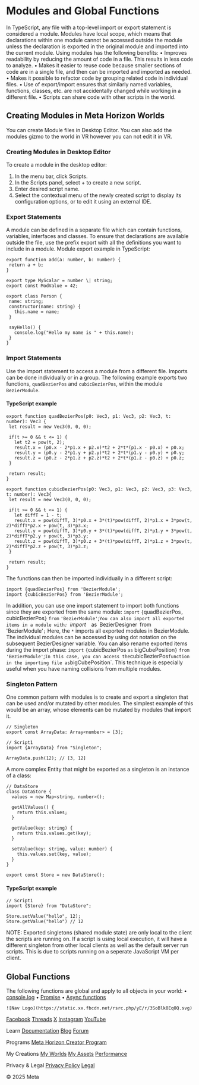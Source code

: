 # Modules and Global Functions

 In TypeScript, any file with a top-level import or export statement is
considered a module. Modules have local scope, which means that declarations within one
module cannot be accessed outside the module unless the declaration is exported
in the original module and imported into the current module. Using modules has the following benefits:
• Improves readability by reducing the amount of code in a file. This results in
less code to analyze.
• Makes it easier to reuse code because smaller sections of code are in a single
file, and then can be imported and imported as needed.
• Makes it possible to refactor code by grouping related code in individual files.
• Use of export/import ensures that similarly named variables, functions, classes,
etc. are not accidentally changed while working in a different file.
• Scripts can share code with other scripts in the world.

  
## Creating Modules in Meta Horizon Worlds

 You can create Module files in Desktop Editor. You can also add the modules gizmo to the world in VR however you can not edit
it in VR.  
### Creating Modules in Desktop Editor

 To create a module in the desktop editor:
1. In the menu bar, click Scripts.
2. In the Scripts panel, select + to create a new script.
3. Enter desired script name.
4. Select the contextual menu of the newly created script to display its
configuration options, or to edit it using an external IDE.

  
### Export Statements

 A module can be defined in a separate file which can contain functions,
variables, interfaces and classes. To ensure that declarations are available outside the
file, use the prefix export with all the definitions you want to include in a module. Module export example in TypeScript:  
```
export function add(a: number, b: number) {
 return a + b;
}

export type MyScalar = number \| string;
export const ModValue = 42;

export class Person {
 name: string;
 constructor(name: string) {
   this.name = name;
 }

 sayHello() {
   console.log("Hello my name is " + this.name);
 }
}
```
  
### Import Statements

 Use the import statement to access a module from a different file. Imports can be done
individually or in a group. The following example exports two functions, `quadBezierPos` and `cubicBezierPos`, within the module `BezierModule`.  
#### TypeScript example

  
```
export function quadBezierPos(p0: Vec3, p1: Vec3, p2: Vec3, t: number): Vec3 {
 let result = new Vec3(0, 0, 0);

 if(t >= 0 && t <= 1) {
   let t2 = pow(t, 2);
   result.x = (p0.x - 2*p1.x + p2.x)*t2 + 2*t*(p1.x - p0.x) + p0.x;
   result.y = (p0.y - 2*p1.y + p2.y)*t2 + 2*t*(p1.y - p0.y) + p0.y;
   result.z = (p0.z - 2*p1.z + p2.z)*t2 + 2*t*(p1.z - p0.z) + p0.z;
 }

 return result;
}

export function cubicBezierPos(p0: Vec3, p1: Vec3, p2: Vec3, p3: Vec3, t: number): Vec3{
 let result = new Vec3(0, 0, 0);

 if(t >= 0 && t <= 1) {
   let diffT = 1 - t;
   result.x = pow(diffT, 3)*p0.x + 3*(t)*pow(diffT, 2)*p1.x + 3*pow(t, 2)*diffT*p2.x + pow(t, 3)*p3.x;
   result.y = pow(diffT, 3)*p0.y + 3*(t)*pow(diffT, 2)*p1.y + 3*pow(t, 2)*diffT*p2.y + pow(t, 3)*p3.y;
   result.z = pow(diffT, 3)*p0.z + 3*(t)*pow(diffT, 2)*p1.z + 3*pow(t, 2)*diffT*p2.z + pow(t, 3)*p3.z;
 }

 return result;
}
```
 The functions can then be imported individually in a different script:  
```
import {quadBezierPos} from 'BezierModule';
import {cubicBezierPos} from 'BezierModule';
```
 In addition, you can use one import statement to import both functions since
they are exported from the same module:  `import` `{`quadBezierPos`,` cubicBezierPos`}` `from` `'BezierModule'`;` You can also import all exported items in a module with `*` :  `import` `*` `as` `BezierDesigner` `from` `'BezierModule'`;` Here, the `*` imports all exported modules in BezierModule. The individual modules can be accessed by using dot notation on the subsequent
BezierDesigner variable. You can also rename exported items during the import phase:  `import` `{`cubicBezierPos `as` bigCubePosition`}` `from` `'BezierModule'`;` In this case, you can access the `cubicBezierPos` function in the importing file as `bigCubePosition`. This technique is especially useful when you have naming collisions from
multiple modules.  
### Singleton Pattern

 One common pattern with modules is to create and export a singleton that can be
used and/or mutated by other modules. The simplest example of this would be an array, whose elements can be mutated by
modules that import it.  
```
// Singleton
export const ArrayData: Array<number> = [3];
```
  
```
// Script1
import {ArrayData} from "Singleton";

ArrayData.push(12); // [3, 12]
```
 A more complex Entity that might be exported as a singleton is an instance of a
class:  
```
// DataStore
class DataStore {  
  values = new Map<string, number>(); 

  getAllValues() {   
    return this.values; 
  } 

  getValue(key: string) {   
    return this.values.get(key); 
  } 

  setValue(key: string, value: number) {   
    this.values.set(key, value); 
  }
}

export const Store = new DataStore();
```
  
#### TypeScript example

  
```
// Script1
import {Store} from "DataStore";

Store.setValue("hello", 12);
Store.getValue("hello") // 12
```
 NOTE: Exported singletons (shared module state) are only local to the client the
scripts are running on. If a script is using local execution, it will have a
different singleton from other local clients as well as the default server run scripts.
This is due to scripts running on a seperate JavaScript VM per client.  
## Global Functions

 The following functions are global and apply to all objects in your world:
• [console.log](https://developer.mozilla.org/en-US/docs/Web/API/console/log)
• [Promise](https://developer.mozilla.org/en-US/docs/Web/JavaScript/Reference/Global_Objects/Promise)
• [Async functions](https://developer.mozilla.org/en-US/docs/Web/JavaScript/Reference/Statements/async_function)

    ![Nav Logo](https://static.xx.fbcdn.net/rsrc.php/yE/r/3SoBlk8EqOQ.svg)


[Facebook](https://www.facebook.com/MetaHorizon/)
[Threads](https://www.threads.com/@metahorizon)
[X](https://x.com/MetaHorizon)
[Instagram](https://www.instagram.com/metahorizon/)
[YouTube](https://www.youtube.com/@MetaQuestVR)

 Learn
[Documentation](https://developers.meta.com/horizon-worlds/learn/documentation/)
[Blog](https://developers.meta.com/horizon/blog/)
[Forum](https://communityforums.atmeta.com/t5/Creator-Forum/ct-p/Meta_Horizon_Creator_Forums)

 Programs
[Meta Horizon Creator Program](https://developers.meta.com/horizon-worlds/programs/)

 My Creations
[My Worlds](https://horizon.meta.com/creator/worlds_all/?utm_source=horizon_worlds_creator)
[My Assets](https://horizon.meta.com/creator/assets/?utm_source=horizon_worlds_creator)
[Performance](https://horizon.meta.com/creator/performance/traces/?utm_source=horizon_worlds_creator)

 Privacy & Legal
[Privacy Policy](https://www.meta.com/legal/privacy-policy/)
[Legal](https://www.meta.com/legal/supplemental-terms-of-service/)

 © 2025 Meta
